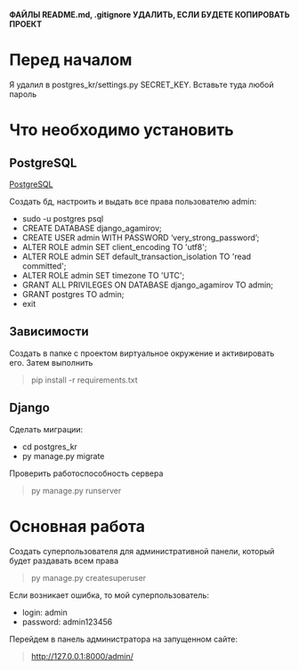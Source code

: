 **ФАЙЛЫ README.md, .gitignore УДАЛИТЬ, ЕСЛИ БУДЕТЕ КОПИРОВАТЬ ПРОЕКТ**
# Перед началом
Я удалил в postgres_kr/settings.py SECRET_KEY. Вставьте туда любой пароль
# Что необходимо установить
## PostgreSQL
[PostgreSQL](https://www.postgresql.org/download/)

Создать бд, настроить и выдать все права пользователю admin:
- sudo -u postgres psql
- CREATE DATABASE django_agamirov;
- CREATE USER admin WITH PASSWORD ‘very_strong_password’;
- ALTER ROLE admin SET client_encoding TO 'utf8';
- ALTER ROLE admin SET default_transaction_isolation TO 'read committed';
- ALTER ROLE admin SET timezone TO 'UTC';
- GRANT ALL PRIVILEGES ON DATABASE django_agamirov TO admin;
- GRANT postgres TO admin;
- exit

## Зависимости
Создать в папке c проектом виртуальное окружение и активировать его. Затем выполнить
> pip install -r requirements.txt

## Django 
Сделать миграции:
- cd postgres_kr
- py manage.py migrate

Проверить работоспособность сервера
> py manage.py runserver

# Основная работа
Создать суперпользователя для административной панели, который будет раздавать всем права
> py manage.py createsuperuser

Если возникает ошибка, то мой суперпользователь:
- login: admin
- password: admin123456

Перейдем в панель администратора на запущенном сайте:
> http://127.0.0.1:8000/admin/
